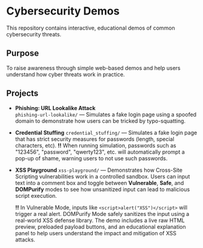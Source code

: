 # Cybersecurity Demos
This repository contains interactive, educational demos of common cybersecurity threats.

## Purpose
To raise awareness through simple web-based demos and help users understand how cyber threats work in practice.

## Projects
- **Phishing: URL Lookalike Attack**  
  `phishing-url-lookalike/` — Simulates a fake login page using a spoofed domain to demonstrate how users can be tricked by typo-squatting.

- **Credential Stuffing**
`credential_stuffing/` — Simulates a fake login page that has strict security measures for passwords (length, special characters, etc).
  **!!** When running simulation, passwords such as "123456", "password", "qwerty123", etc. will automatically prompt a pop-up of shame, warning users to not use such passwords.

- **XSS Playground**
  `xss-playground/` — Demonstrates how Cross-Site Scripting vulnerabilities work in a controlled sandbox. Users can input text into a comment box and toggle between **Vulnerable**, **Safe**, and **DOMPurify** modes to see how unsanitized input can lead to malicious script execution.

  **!!** In Vulnerable Mode, inputs like `<script>alert("XSS")</script>` will trigger a real alert. DOMPurify Mode safely sanitizes the input using a real-world XSS defense library. The demo includes a live raw HTML preview, preloaded payload buttons, and an educational explanation panel to help users understand the impact and mitigation of XSS attacks.
  
  
  







